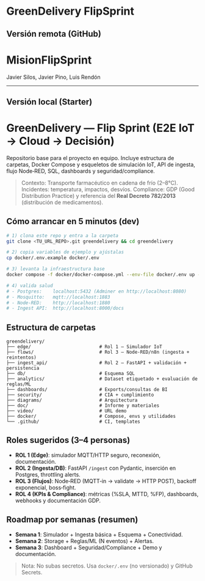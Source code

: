 # GreenDelivery FlipSprint

## Versión remota (GitHub)

# MisionFlipSprint
Javier Silos, Javier Pino, Luis Rendón


---

## Versión local (Starter)

# GreenDelivery — Flip Sprint (E2E IoT → Cloud → Decisión)

Repositorio base para el proyecto en equipo. Incluye estructura de carpetas, Docker Compose y esqueletos
de simulación IoT, API de ingesta, flujo Node‑RED, SQL, dashboards y seguridad/compliance.

> Contexto: Transporte farmacéutico en cadena de frío (2–8°C). Incidentes: temperatura, impactos, desvíos.
> Compliance: GDP (Good Distribution Practice) y referencia del **Real Decreto 782/2013** (distribución de medicamentos).

## Cómo arrancar en 5 minutos (dev)

```bash
# 1) clona este repo y entra a la carpeta
git clone <TU_URL_REPO>.git greendelivery && cd greendelivery

# 2) copia variables de ejemplo y ajústalas
cp docker/.env.example docker/.env

# 3) levanta la infraestructura base
docker compose -f docker/docker-compose.yml --env-file docker/.env up -d --build

# 4) valida salud
# - Postgres:    localhost:5432 (Adminer en http://localhost:8080)
# - Mosquitto:   mqtt://localhost:1883
# - Node-RED:    http://localhost:1880
# - Ingest API:  http://localhost:8000/docs
```

## Estructura de carpetas
```
greendelivery/
├── edge/                         # Rol 1 – Simulador IoT
├── flows/                        # Rol 3 – Node-RED/n8n (ingesta + reintentos)
├── ingest_api/                   # Rol 2 – FastAPI + validación + persistencia
├── db/                           # Esquema SQL
├── analytics/                    # Dataset etiquetado + evaluación de reglas/ML
├── dashboards/                   # Exports/consultas de BI
├── security/                     # CIA + cumplimiento
├── diagrams/                     # Arquitectura
├── doc/                          # Informe y materiales
├── video/                        # URL demo
├── docker/                       # Compose, envs y utilidades
└── .github/                      # CI, templates
```

## Roles sugeridos (3–4 personas)
- **ROL 1 (Edge)**: simulador MQTT/HTTP seguro, reconexión, documentación.
- **ROL 2 (Ingesta/DB)**: FastAPI `/ingest` con Pydantic, inserción en Postgres, throttling alerts.
- **ROL 3 (Flujos)**: Node‑RED (MQTT‑in → validate → HTTP POST), backoff exponencial, boss‑fight.
- **ROL 4 (KPIs & Compliance)**: métricas (%SLA, MTTD, %FP), dashboards, webhooks y documentación GDP.

## Roadmap por semanas (resumen)
- **Semana 1**: Simulador + Ingesta básica + Esquema + Conectividad.
- **Semana 2**: Storage + Reglas/ML (N eventos) + Alertas.
- **Semana 3**: Dashboard + Seguridad/Compliance + Demo y documentación.

> Nota: No subas secretos. Usa `docker/.env` (no versionado) y GitHub Secrets.
